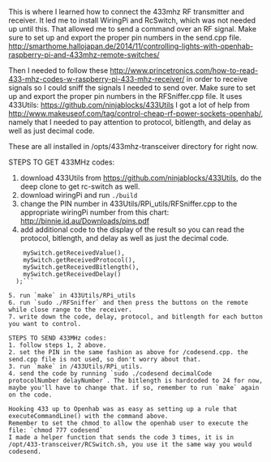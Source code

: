 
This is where I learned how to connect the 433mhz RF transmitter and receiver.
It led me to install WiringPi and RcSwitch, which was not needed up until this. That allowed
me to send a command over an RF signal. Make sure to set up and export the proper pin numbers in the send.cpp file.
http://smarthome.hallojapan.de/2014/11/controlling-lights-with-openhab-raspberry-pi-and-433mhz-remote-switches/

Then I needed to follow these http://www.princetronics.com/how-to-read-433-mhz-codes-w-raspberry-pi-433-mhz-receiver/
in order to receive signals so I could sniff the signals I needed to send over. Make sure to set up and export the proper pin numbers in the RFSniffer.cpp file.
It uses 433Utils: https://github.com/ninjablocks/433Utils
I got a lot of help from http://www.makeuseof.com/tag/control-cheap-rf-power-sockets-openhab/, namely that I needed to pay attention to protocol, bitlength, and delay as well as just decimal code.


These are all installed in /opts/433mhz-transceiver directory for right now.

STEPS TO GET 433MHz codes:
1. download 433Utils from https://github.com/ninjablocks/433Utils, do the deep clone to get rc-switch as well.
2. download wiringPi and run `./build`
3. change the PIN number in 433Utils/RPi_utils/RFSniffer.cpp to the appropriate wiringPi number from this chart: http://binnie.id.au/Downloads/pins.pdf
4. add additional code to the display of the result so you can read the protocol, bitlength, and delay as well as just the decimal code.

```printf("Received value: %i protocol: %i bitlength: %i delay %i\n", 
	mySwitch.getReceivedValue(),
	mySwitch.getReceivedProtocol(),
	mySwitch.getReceivedBitlength(),
	mySwitch.getReceivedDelay() 
  );```
	  
5. run `make` in 433Utils/RPi_utils
6. run `sudo ./RFSniffer` and then press the buttons on the remote while close range to the receiver.
7. write down the code, delay, protocol, and bitlength for each button you want to control.

STEPS TO SEND 433MHz codes:
1. follow steps 1, 2 above.
2. set the PIN in the same fashion as above for /codesend.cpp. the send.cpp file is not used, so don't worry about that.
3. run `make` in /433Utils/RPi_utils.
4. send the code by running `sudo ./codesend decimalCode protocolNumber delayNumber`. The bitlength is hardcoded to 24 for now, maybe you'll have to change that. if so, remember to run `make` again on the code.

Hooking 433 up to Openhab was as easy as setting up a rule that executeCommandLine() with the command above.
Remember to set the chmod to allow the openhab user to execute the file: `chmod 777 codesend`
I made a helper function that sends the code 3 times, it is in /opt/433-transceiver/RCSwitch.sh, you use it the same way you would codesend.

